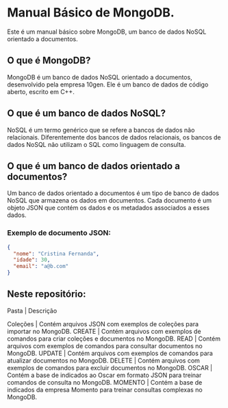# Manual Básico de MongoDB. 

Este é um manual básico sobre MongoDB, um banco de dados NoSQL orientado a documentos.

## O que é MongoDB?

MongoDB é um banco de dados NoSQL orientado a documentos, desenvolvido pela empresa 10gen. Ele é um banco de dados de código aberto, escrito em C++.

## O que é um banco de dados NoSQL?

NoSQL é um termo genérico que se refere a bancos de dados não relacionais. Diferentemente dos bancos de dados relacionais, os bancos de dados NoSQL não utilizam o SQL como linguagem de consulta.

## O que é um banco de dados orientado a documentos?

Um banco de dados orientado a documentos é um tipo de banco de dados NoSQL que armazena os dados em documentos. Cada documento é um objeto JSON que contém os dados e os metadados associados a esses dados.

### Exemplo de documento JSON:

```json
{
  "nome": "Cristina Fernanda",
  "idade": 30,
  "email": "a@b.com"
}

```

## Neste repositório:

Pasta | Descrição

Coleções | Contém arquivos JSON com exemplos de coleções para importar no MongoDB.
CREATE   | Contém arquivos com exemplos de comandos para criar coleções e documentos no MongoDB.
READ     | Contém arquivos com exemplos de comandos para consultar documentos no MongoDB.
UPDATE   | Contém arquivos com exemplos de comandos para atualizar documentos no MongoDB.
DELETE   | Contém arquivos com exemplos de comandos para excluir documentos no MongoDB.
OSCAR    | Contém a base de indicados ao Oscar em formato JSON para treinar comandos de consulta no MongoDB. 
MOMENTO | Contém a base de indicados da empresa Momento para treinar consultas complexas no MongoDB.